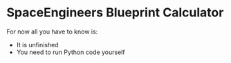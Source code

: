 # SpaceEngineers Blueprint Calculator
For now all you have to know is:
* It is unfinished
* You need to run Python code yourself
